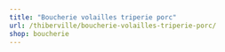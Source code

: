 ```yaml
---
title: "Boucherie volailles triperie porc"
url: /thiberville/boucherie-volailles-triperie-porc/
shop: boucherie
---
```

